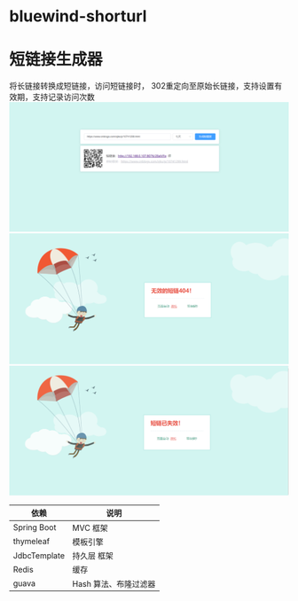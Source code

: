 # bluewind-shorturl
# 短链接生成器

将长链接转换成短链接，访问短链接时， 302重定向至原始长链接，支持设置有效期，支持记录访问次数
![输入图片说明](src/main/resources/static/images/1111111.png)
![输入图片说明](src/main/resources/static/images/22222222220.png)
![输入图片说明](src/main/resources/static/images/3333333333.png)

| 依赖        | 说明                  |
| ----------- | ---------------------|
| Spring Boot | MVC 框架             |
| thymeleaf   | 模板引擎              |
| JdbcTemplate| 持久层 框架           |
| Redis       | 缓存                  |
| guava       | Hash 算法、布隆过滤器 |



